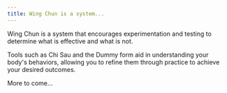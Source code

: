 ```yaml
---
title: Wing Chun is a system...
---
```


Wing Chun is a system that encourages experimentation and testing to determine what is effective and what is not. 

Tools such as Chi Sau and the Dummy form aid in understanding your body's behaviors, allowing you to refine them through practice to achieve your desired outcomes.

More to come...
